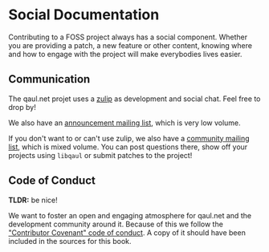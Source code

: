 # Social Documentation

Contributing to a FOSS project always has a social component.
Whether you are providing a patch, a new feature or other content,
knowing where and how to engage with the project will make everybodies
lives easier.


## Communication

The qaul.net projet uses a [zulip] as development and social chat. Feel free to drop by!

We also have an [announcement mailing list], which is very low volume.

If you don't want to or can't use zulip, we also have a [community mailing list], which is mixed volume.
You can post questions there, show off your projects using `libqaul` or submit patches to the project!

[zulip]: https://qaul.zulipchat.com
[announcement mailing list]: https://lists.sr.ht/~qaul/announcements
[community mailing list]: https://lists.sr.ht/~qaul/community


## Code of Conduct

**TLDR:** be nice!

We want to foster an open and engaging atmosphere for qaul.net and the development community around it.
Because of this we follow the ["Contributor Covenant" code of conduct].
A copy of it should have been included in the sources for this book.

["Contributor Covenant" code of conduct]: code-of-conduct.md

